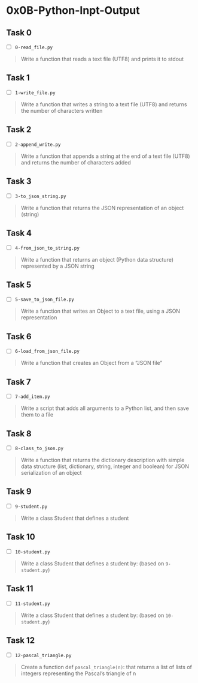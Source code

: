 # 0x0B-Python-Inpt-Output

## Task 0
- [ ] `0-read_file.py`
> Write a function that reads a text file (UTF8) and prints it to stdout

## Task 1
- [ ] `1-write_file.py`
> Write a function that writes a string to a text file (UTF8) and returns the number of characters written

## Task 2
- [ ] `2-append_write.py`
> Write a function that appends a string at the end of a text file (UTF8) and returns the number of characters added

## Task 3
- [ ] `3-to_json_string.py`
> Write a function that returns the JSON representation of an object (string)

## Task 4
- [ ] `4-from_json_to_string.py`
> Write a function that returns an object (Python data structure) represented by a JSON string

## Task 5
- [ ] `5-save_to_json_file.py`
> Write a function that writes an Object to a text file, using a JSON representation

## Task 6
- [ ] `6-load_from_json_file.py`
> Write a function that creates an Object from a “JSON file”

## Task 7
- [ ] `7-add_item.py`
> Write a script that adds all arguments to a Python list, and then save them to a file

## Task 8
- [ ] `8-class_to_json.py`
> Write a function that returns the dictionary description with simple data structure (list, dictionary, string, integer and boolean) for JSON serialization of an object

## Task 9
- [ ] `9-student.py`
> Write a class Student that defines a student

## Task 10
- [ ] `10-student.py`
> Write a class Student that defines a student by: (based on `9-student.py`)

## Task 11
- [ ] `11-student.py`
> Write a class Student that defines a student by: (based on `10-student.py`)

## Task 12
- [ ] `12-pascal_triangle.py`
> Create a function def `pascal_triangle(n)`: that returns a list of lists of integers representing the Pascal’s triangle of n

